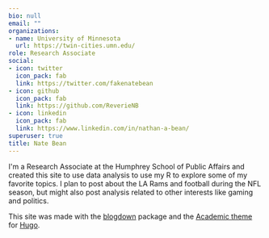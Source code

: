 ```yaml
---
bio: null
email: ""
organizations:
- name: University of Minnesota
  url: https://twin-cities.umn.edu/
role: Research Associate
social:
- icon: twitter
  icon_pack: fab
  link: https://twitter.com/fakenatebean
- icon: github
  icon_pack: fab
  link: https://github.com/ReverieNB
- icon: linkedin
  icon_pack: fab
  link: https://www.linkedin.com/in/nathan-a-bean/
superuser: true
title: Nate Bean
---
```


I'm a Research Associate at the Humphrey School of Public Affairs and created this site to use data analysis to use my R to explore some of my favorite topics. I plan to post about the LA Rams and football during the NFL season, but might also post analysis related to other interests like gaming and politics.

This site was made with the [blogdown](https://github.com/rstudio/blogdown) package and the [Academic theme](https://themes.gohugo.io/academic/) for [Hugo](https://gohugo.io/).

